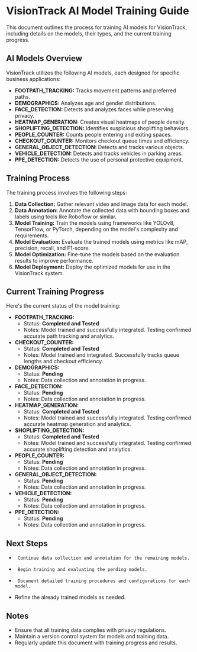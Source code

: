 # VisionTrack AI Model Training Guide

This document outlines the process for training AI models for VisionTrack, including details on the models, their types, and the current training progress.

## AI Models Overview

VisionTrack utilizes the following AI models, each designed for specific business applications:

-   **FOOTPATH_TRACKING:** Tracks movement patterns and preferred paths.
-   **DEMOGRAPHICS:** Analyzes age and gender distributions.
-   **FACE_DETECTION:** Detects and analyzes faces while preserving privacy.
-   **HEATMAP_GENERATION:** Creates visual heatmaps of people density.
-   **SHOPLIFTING_DETECTION:** Identifies suspicious shoplifting behaviors.
-   **PEOPLE_COUNTER:** Counts people entering and exiting spaces.
-   **CHECKOUT_COUNTER:** Monitors checkout queue times and efficiency.
-   **GENERAL_OBJECT_DETECTION:** Detects and tracks various objects.
-   **VEHICLE_DETECTION:** Detects and tracks vehicles in parking areas.
-   **PPE_DETECTION:** Detects the use of personal protective equipment.


## Training Process

The training process involves the following steps:

1.  **Data Collection:** Gather relevant video and image data for each model.
2.  **Data Annotation:** Annotate the collected data with bounding boxes and labels using tools like Roboflow or similar.
3.  **Model Training:** Train the models using frameworks like YOLOv8, TensorFlow, or PyTorch, depending on the model's complexity and requirements.
4.  **Model Evaluation:** Evaluate the trained models using metrics like mAP, precision, recall, and F1-score.
5.  **Model Optimization:** Fine-tune the models based on the evaluation results to improve performance.
6.  **Model Deployment:** Deploy the optimized models for use in the VisionTrack system.

## Current Training Progress

Here's the current status of the model training:

-   **FOOTPATH_TRACKING:**
    -    Status: **Completed and Tested**
    -    Notes: Model trained and successfully integrated. Testing confirmed accurate path tracking and analytics.
-   **CHECKOUT_COUNTER:**
    -    Status: **Completed and Tested**
    -    Notes: Model trained and integrated. Successfully tracks queue lengths and checkout efficiency.
-   **DEMOGRAPHICS:**
    -    Status: **Pending**
    -    Notes: Data collection and annotation in progress.
-   **FACE_DETECTION:**
    -    Status: **Pending**
    -    Notes: Data collection and annotation in progress.
-   **HEATMAP_GENERATION:**
    -    Status: **Completed and Tested**
    -    Notes: Model trained and successfully integrated. Testing confirmed accurate heatmap generation and analytics.
-   **SHOPLIFTING_DETECTION:**
    -    Status: **Completed and Tested**
    -    Notes: Model trained and successfully integrated. Testing confirmed accurate shoplifting detection and analytics.
-   **PEOPLE_COUNTER:**
    -    Status: **Pending**
    -    Notes: Data collection and annotation in progress.
-   **GENERAL_OBJECT_DETECTION:**
    -   Status: **Pending**
    -   Notes: Data collection and annotation in progress.
-   **VEHICLE_DETECTION:**
    -   Status: **Pending**
    -   Notes: Data collection and annotation in progress.
-   **PPE_DETECTION:**
    -   Status: **Pending**
    -   Notes: Data collection and annotation in progress.

## Next Steps

-      Continue data collection and annotation for the remaining models.
-      Begin training and evaluating the pending models.
-      Document detailed training procedures and configurations for each model.
-   Refine the already trained models as needed.

## Notes

-   Ensure that all training data complies with privacy regulations.
-   Maintain a version control system for models and training data.
-   Regularly update this document with training progress and results.